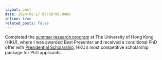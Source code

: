 ```yaml
---
layout: post
date: 2024-08-17 07:59:00-0400
inline: true
related_posts: false
---
```


Completed the <a href="https://gradsch.hku.hk/news_and_events/news_and_future_events/summer-research-programme-2024">summer research program</a> at The University of Hong Kong (HKU), where I was awarded Best Presenter and received a conditional PhD offer with [Presidential Scholarship](https://gradsch.hku.hk/prospective_students/fees_scholarships_and_financial_support/hku_presidential_phd_scholar_programme), HKU’s most competitive scholarship package for PhD applicants.
